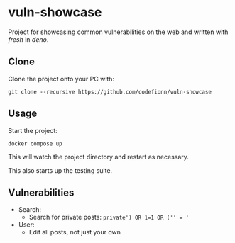 # vuln-showcase

Project for showcasing common vulnerabilities on the web and written with
_fresh_ in _deno_.

## Clone

Clone the project onto your PC with:

```
git clone --recursive https://github.com/codefionn/vuln-showcase
```

## Usage

Start the project:

```
docker compose up
```

This will watch the project directory and restart as necessary.

This also starts up the testing suite.

## Vulnerabilities

- Search:
  - Search for private posts: `private') OR 1=1 OR ('' = '`
- User:
  - Edit all posts, not just your own
